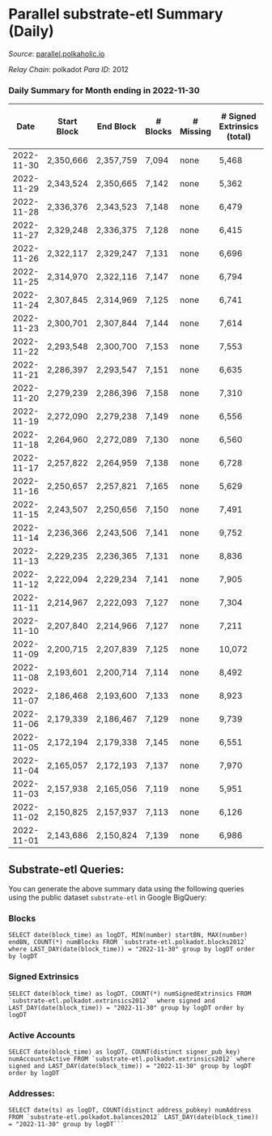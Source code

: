 # Parallel substrate-etl Summary (Daily)

_Source_: [parallel.polkaholic.io](https://parallel.polkaholic.io)

*Relay Chain*: polkadot
*Para ID*: 2012



### Daily Summary for Month ending in 2022-11-30


| Date | Start Block | End Block | # Blocks | # Missing | # Signed Extrinsics (total) | # Active Accounts | # Addresses with Balances | # Events | # Transfers | # XCM Transfers In | # XCM Transfers Out |
| ---- | ----------- | --------- | -------- | --------- | --------------------------- | ----------------- | ------------------------- | -------- | ----------- | ------------------ | ------------------- |
| 2022-11-30 | 2,350,666 | 2,357,759 | 7,094 | none  | 5,468 | 668 | 46,079 | 66,389 | 3,398 ($181,139) | 75 ($58,990.07) | 82 ($82,772.37) |
| 2022-11-29 | 2,343,524 | 2,350,665 | 7,142 | none  | 5,362 | 362 | 46,068 | 45,864 | 1,733 ($108,386) | 116 ($89,308.84) | 98 ($86,708.25) |
| 2022-11-28 | 2,336,376 | 2,343,523 | 7,148 | none  | 6,479 | 421 | 46,052 | 56,361 | 2,545 ($96,407.58) | 123 ($92,669.97) | 93 ($90,725.51) |
| 2022-11-27 | 2,329,248 | 2,336,375 | 7,128 | none  | 6,415 | 522 | 46,032 | 64,800 | 2,832 ($57,095.00) | 123 ($32,622.54) | 68 ($23,253.09) |
| 2022-11-26 | 2,322,117 | 2,329,247 | 7,131 | none  | 6,696 | 732 | 46,017 | 66,717 | 3,531 ($187,959) | 142 ($44,635.34) | 92 ($73,179.01) |
| 2022-11-25 | 2,314,970 | 2,322,116 | 7,147 | none  | 6,794 | 437 | 46,002 | 61,263 | 3,554 ($261,278) | 154 ($87,995.94) | 89 ($260,518) |
| 2022-11-24 | 2,307,845 | 2,314,969 | 7,125 | none  | 6,741 | 477 | 45,979 | 63,591 | 2,585 ($126,570) | 116 ($81,046.74) | 101 ($216,358) |
| 2022-11-23 | 2,300,701 | 2,307,844 | 7,144 | none  | 7,614 | 512 |  | 72,794 | 4,120 ($172,083) | 181 ($137,989) | 153 ($160,207) |
| 2022-11-22 | 2,293,548 | 2,300,700 | 7,153 | none  | 7,553 | 559 | 45,956 | 75,364 | 5,302 ($282,894) | 216 ($162,182) | 141 ($215,156) |
| 2022-11-21 | 2,286,397 | 2,293,547 | 7,151 | none  | 6,635 | 527 | 45,943 | 64,350 | 2,651 ($228,132) | 140 ($54,933.17) | 104 ($66,750.10) |
| 2022-11-20 | 2,279,239 | 2,286,396 | 7,158 | none  | 7,310 | 504 |  | 66,433 | 2,359 ($102,521) | 117 ($54,476.27) | 78 ($47,531.17) |
| 2022-11-19 | 2,272,090 | 2,279,238 | 7,149 | none  | 6,556 | 457 |  | 63,297 | 2,570 ($85,877.49) | 89 ($58,136.29) | 65 ($27,951.77) |
| 2022-11-18 | 2,264,960 | 2,272,089 | 7,130 | none  | 6,560 | 476 |  | 64,326 | 2,946 ($113,591) | 106 ($137,813) | 67 ($22,096.10) |
| 2022-11-17 | 2,257,822 | 2,264,959 | 7,138 | none  | 6,728 | 504 |  | 63,843 | 2,317 ($46,691.60) | 111 ($111,469) | 71 ($46,394.42) |
| 2022-11-16 | 2,250,657 | 2,257,821 | 7,165 | none  | 5,629 | 505 |  | 59,371 | 2,502 ($98,323.85) | 132 ($77,980.02) | 107 ($197,642) |
| 2022-11-15 | 2,243,507 | 2,250,656 | 7,150 | none  | 7,491 | 517 | 45,834 | 68,516 | 2,428 ($78,075.10) | 122 ($140,495) | 93 ($98,982.19) |
| 2022-11-14 | 2,236,366 | 2,243,506 | 7,141 | none  | 9,752 | 615 | 45,804 | 84,229 | 3,338 ($183,671) | 183 ($338,463) | 145 ($340,337) |
| 2022-11-13 | 2,229,235 | 2,236,365 | 7,131 | none  | 8,836 | 669 | 45,759 | 81,226 | 4,056 ($209,627) | 166 ($90,423.77) | 199 ($299,489) |
| 2022-11-12 | 2,222,094 | 2,229,234 | 7,141 | none  | 7,905 | 587 |  | 74,253 | 3,508 ($143,977) | 157 ($54,977.06) | 153 ($254,223) |
| 2022-11-11 | 2,214,967 | 2,222,093 | 7,127 | none  | 7,304 | 596 |  | 73,123 | 4,387 ($180,607) | 205 ($158,007) | 165 ($175,882) |
| 2022-11-10 | 2,207,840 | 2,214,966 | 7,127 | none  | 7,211 | 652 |  | 76,059 | 5,237 ($257,761) | 238 ($280,842) | 147 ($301,016) |
| 2022-11-09 | 2,200,715 | 2,207,839 | 7,125 | none  | 10,072 | 662 |  | 92,739 | 6,137 ($461,862) | 280 ($302,455) | 270 ($657,771) |
| 2022-11-08 | 2,193,601 | 2,200,714 | 7,114 | none  | 8,492 | 632 |  | 81,634 | 4,527 ($247,065) | 224 ($651,652) | 174 ($418,700) |
| 2022-11-07 | 2,186,468 | 2,193,600 | 7,133 | none  | 8,923 | 624 | 45,595 | 87,951 | 6,937 ($247,985) | 166 ($254,011) | 95 ($166,841) |
| 2022-11-06 | 2,179,339 | 2,186,467 | 7,129 | none  | 9,739 | 638 |  | 96,301 | 9,181 ($219,610) | 159 ($67,533.37) | 100 ($62,880.06) |
| 2022-11-05 | 2,172,194 | 2,179,338 | 7,145 | none  | 6,551 | 772 | 45,542 | 70,440 | 3,803 ($161,594) | 193 ($100,345) | 107 ($41,709.31) |
| 2022-11-04 | 2,165,057 | 2,172,193 | 7,137 | none  | 7,970 | 746 | 45,520 | 83,302 | 6,261 ($226,988) | 211 ($116,167) | 151 ($157,799) |
| 2022-11-03 | 2,157,938 | 2,165,056 | 7,119 | none  | 5,951 | 599 | 45,435 | 66,786 | 4,340 ($255,467) | 184 ($260,797) | 123 ($75,226.97) |
| 2022-11-02 | 2,150,825 | 2,157,937 | 7,113 | none  | 6,126 | 616 | 45,397 | 68,403 | 4,471 ($118,581) | 126 ($222,272) | 94 ($77,458.50) |
| 2022-11-01 | 2,143,686 | 2,150,824 | 7,139 | none  | 6,986 | 649 | 45,360 | 75,547 | 5,505 ($230,345) | 139 ($122,054) | 90 ($96,396.16) |

## Substrate-etl Queries:
You can generate the above summary data using the following queries using the public dataset `substrate-etl` in Google BigQuery:


### Blocks
```
SELECT date(block_time) as logDT, MIN(number) startBN, MAX(number) endBN, COUNT(*) numBlocks FROM `substrate-etl.polkadot.blocks2012`  where LAST_DAY(date(block_time)) = "2022-11-30" group by logDT order by logDT
```


### Signed Extrinsics
```
SELECT date(block_time) as logDT, COUNT(*) numSignedExtrinsics FROM `substrate-etl.polkadot.extrinsics2012`  where signed and LAST_DAY(date(block_time)) = "2022-11-30" group by logDT order by logDT
```


### Active Accounts
```
SELECT date(block_time) as logDT, COUNT(distinct signer_pub_key) numAccountsActive FROM `substrate-etl.polkadot.extrinsics2012` where signed and LAST_DAY(date(block_time)) = "2022-11-30" group by logDT order by logDT
```


### Addresses:
```
SELECT date(ts) as logDT, COUNT(distinct address_pubkey) numAddress FROM `substrate-etl.polkadot.balances2012` LAST_DAY(date(block_time)) = "2022-11-30" group by logDT```


